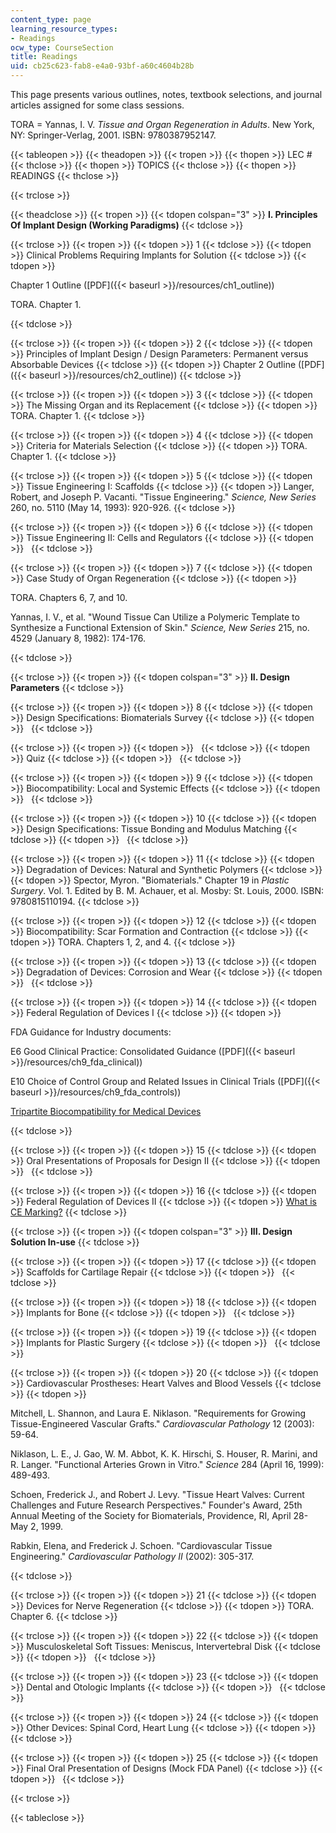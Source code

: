 ```yaml
---
content_type: page
learning_resource_types:
- Readings
ocw_type: CourseSection
title: Readings
uid: cb25c623-fab8-e4a0-93bf-a60c4604b28b
---
```


This page presents various outlines, notes, textbook selections, and journal articles assigned for some class sessions.

TORA = Yannas, I. V. _Tissue and Organ Regeneration in Adults_. New York, NY: Springer-Verlag, 2001. ISBN: 9780387952147.

{{< tableopen >}}
{{< theadopen >}}
{{< tropen >}}
{{< thopen >}}
LEC #
{{< thclose >}}
{{< thopen >}}
TOPICS
{{< thclose >}}
{{< thopen >}}
READINGS
{{< thclose >}}

{{< trclose >}}

{{< theadclose >}}
{{< tropen >}}
{{< tdopen colspan="3" >}}
**I. Principles Of Implant Design (Working Paradigms)**
{{< tdclose >}}

{{< trclose >}}
{{< tropen >}}
{{< tdopen >}}
1
{{< tdclose >}}
{{< tdopen >}}
Clinical Problems Requiring Implants for Solution
{{< tdclose >}}
{{< tdopen >}}


Chapter 1 Outline ([PDF]({{< baseurl >}}/resources/ch1_outline))

TORA. Chapter 1.


{{< tdclose >}}

{{< trclose >}}
{{< tropen >}}
{{< tdopen >}}
2
{{< tdclose >}}
{{< tdopen >}}
Principles of Implant Design / Design Parameters: Permanent versus Absorbable Devices
{{< tdclose >}}
{{< tdopen >}}
Chapter 2 Outline ([PDF]({{< baseurl >}}/resources/ch2_outline))
{{< tdclose >}}

{{< trclose >}}
{{< tropen >}}
{{< tdopen >}}
3
{{< tdclose >}}
{{< tdopen >}}
The Missing Organ and its Replacement
{{< tdclose >}}
{{< tdopen >}}
TORA. Chapter 1.
{{< tdclose >}}

{{< trclose >}}
{{< tropen >}}
{{< tdopen >}}
4
{{< tdclose >}}
{{< tdopen >}}
Criteria for Materials Selection
{{< tdclose >}}
{{< tdopen >}}
TORA. Chapter 1.
{{< tdclose >}}

{{< trclose >}}
{{< tropen >}}
{{< tdopen >}}
5
{{< tdclose >}}
{{< tdopen >}}
Tissue Engineering I: Scaffolds
{{< tdclose >}}
{{< tdopen >}}
Langer, Robert, and Joseph P. Vacanti. "Tissue Engineering." _Science, New Series_ 260, no. 5110 (May 14, 1993): 920-926.
{{< tdclose >}}

{{< trclose >}}
{{< tropen >}}
{{< tdopen >}}
6
{{< tdclose >}}
{{< tdopen >}}
Tissue Engineering II: Cells and Regulators
{{< tdclose >}}
{{< tdopen >}}
 
{{< tdclose >}}

{{< trclose >}}
{{< tropen >}}
{{< tdopen >}}
7
{{< tdclose >}}
{{< tdopen >}}
Case Study of Organ Regeneration
{{< tdclose >}}
{{< tdopen >}}


TORA. Chapters 6, 7, and 10.

Yannas, I. V., et al. "Wound Tissue Can Utilize a Polymeric Template to Synthesize a Functional Extension of Skin." _Science, New Series_ 215, no. 4529 (January 8, 1982): 174-176.


{{< tdclose >}}

{{< trclose >}}
{{< tropen >}}
{{< tdopen colspan="3" >}}
**II. Design Parameters**
{{< tdclose >}}

{{< trclose >}}
{{< tropen >}}
{{< tdopen >}}
8
{{< tdclose >}}
{{< tdopen >}}
Design Specifications: Biomaterials Survey
{{< tdclose >}}
{{< tdopen >}}
 
{{< tdclose >}}

{{< trclose >}}
{{< tropen >}}
{{< tdopen >}}
 
{{< tdclose >}}
{{< tdopen >}}
Quiz
{{< tdclose >}}
{{< tdopen >}}
 
{{< tdclose >}}

{{< trclose >}}
{{< tropen >}}
{{< tdopen >}}
9
{{< tdclose >}}
{{< tdopen >}}
Biocompatibility: Local and Systemic Effects
{{< tdclose >}}
{{< tdopen >}}
 
{{< tdclose >}}

{{< trclose >}}
{{< tropen >}}
{{< tdopen >}}
10
{{< tdclose >}}
{{< tdopen >}}
Design Specifications: Tissue Bonding and Modulus Matching
{{< tdclose >}}
{{< tdopen >}}
 
{{< tdclose >}}

{{< trclose >}}
{{< tropen >}}
{{< tdopen >}}
11
{{< tdclose >}}
{{< tdopen >}}
Degradation of Devices: Natural and Synthetic Polymers
{{< tdclose >}}
{{< tdopen >}}
Spector, Myron. "Biomaterials." Chapter 19 in _Plastic Surgery_. Vol. 1. Edited by B. M. Achauer, et al. Mosby: St. Louis, 2000. ISBN: 9780815110194.
{{< tdclose >}}

{{< trclose >}}
{{< tropen >}}
{{< tdopen >}}
12
{{< tdclose >}}
{{< tdopen >}}
Biocompatibility: Scar Formation and Contraction
{{< tdclose >}}
{{< tdopen >}}
TORA. Chapters 1, 2, and 4.
{{< tdclose >}}

{{< trclose >}}
{{< tropen >}}
{{< tdopen >}}
13
{{< tdclose >}}
{{< tdopen >}}
Degradation of Devices: Corrosion and Wear
{{< tdclose >}}
{{< tdopen >}}
 
{{< tdclose >}}

{{< trclose >}}
{{< tropen >}}
{{< tdopen >}}
14
{{< tdclose >}}
{{< tdopen >}}
Federal Regulation of Devices I
{{< tdclose >}}
{{< tdopen >}}


FDA Guidance for Industry documents:

E6 Good Clinical Practice: Consolidated Guidance ([PDF]({{< baseurl >}}/resources/ch9_fda_clinical))

E10 Choice of Control Group and Related Issues in Clinical Trials ([PDF]({{< baseurl >}}/resources/ch9_fda_controls))

[Tripartite Biocompatibility for Medical Devices](http://www.fda.gov/MedicalDevices/DeviceRegulationandGuidance/default.htm)


{{< tdclose >}}

{{< trclose >}}
{{< tropen >}}
{{< tdopen >}}
15
{{< tdclose >}}
{{< tdopen >}}
Oral Presentations of Proposals for Design II
{{< tdclose >}}
{{< tdopen >}}
 
{{< tdclose >}}

{{< trclose >}}
{{< tropen >}}
{{< tdopen >}}
16
{{< tdclose >}}
{{< tdopen >}}
Federal Regulation of Devices II
{{< tdclose >}}
{{< tdopen >}}
[What is CE Marking?](http://www.ce-marking.org/what-is-ce-marking.html)
{{< tdclose >}}

{{< trclose >}}
{{< tropen >}}
{{< tdopen colspan="3" >}}
**III. Design Solution In-use**
{{< tdclose >}}

{{< trclose >}}
{{< tropen >}}
{{< tdopen >}}
17
{{< tdclose >}}
{{< tdopen >}}
Scaffolds for Cartilage Repair
{{< tdclose >}}
{{< tdopen >}}
 
{{< tdclose >}}

{{< trclose >}}
{{< tropen >}}
{{< tdopen >}}
18
{{< tdclose >}}
{{< tdopen >}}
Implants for Bone
{{< tdclose >}}
{{< tdopen >}}
 
{{< tdclose >}}

{{< trclose >}}
{{< tropen >}}
{{< tdopen >}}
19
{{< tdclose >}}
{{< tdopen >}}
Implants for Plastic Surgery
{{< tdclose >}}
{{< tdopen >}}
 
{{< tdclose >}}

{{< trclose >}}
{{< tropen >}}
{{< tdopen >}}
20
{{< tdclose >}}
{{< tdopen >}}
Cardiovascular Prostheses: Heart Valves and Blood Vessels
{{< tdclose >}}
{{< tdopen >}}


Mitchell, L. Shannon, and Laura E. Niklason. "Requirements for Growing Tissue-Engineered Vascular Grafts." _Cardiovascular Pathology_ 12 (2003): 59-64.

Niklason, L. E., J. Gao, W. M. Abbot, K. K. Hirschi, S. Houser, R. Marini, and R. Langer. "Functional Arteries Grown in Vitro." _Science_ 284 (April 16, 1999): 489-493.

Schoen, Frederick J., and Robert J. Levy. "Tissue Heart Valves: Current Challenges and Future Research Perspectives." Founder's Award, 25th Annual Meeting of the Society for Biomaterials, Providence, RI, April 28-May 2, 1999.

Rabkin, Elena, and Frederick J. Schoen. "Cardiovascular Tissue Engineering." _Cardiovascular Pathology II_ (2002): 305-317.


{{< tdclose >}}

{{< trclose >}}
{{< tropen >}}
{{< tdopen >}}
21
{{< tdclose >}}
{{< tdopen >}}
Devices for Nerve Regeneration
{{< tdclose >}}
{{< tdopen >}}
TORA. Chapter 6.
{{< tdclose >}}

{{< trclose >}}
{{< tropen >}}
{{< tdopen >}}
22
{{< tdclose >}}
{{< tdopen >}}
Musculoskeletal Soft Tissues: Meniscus, Intervertebral Disk
{{< tdclose >}}
{{< tdopen >}}
 
{{< tdclose >}}

{{< trclose >}}
{{< tropen >}}
{{< tdopen >}}
23
{{< tdclose >}}
{{< tdopen >}}
Dental and Otologic Implants
{{< tdclose >}}
{{< tdopen >}}
 
{{< tdclose >}}

{{< trclose >}}
{{< tropen >}}
{{< tdopen >}}
24
{{< tdclose >}}
{{< tdopen >}}
Other Devices: Spinal Cord, Heart Lung
{{< tdclose >}}
{{< tdopen >}}
 
{{< tdclose >}}

{{< trclose >}}
{{< tropen >}}
{{< tdopen >}}
25
{{< tdclose >}}
{{< tdopen >}}
Final Oral Presentation of Designs (Mock FDA Panel)
{{< tdclose >}}
{{< tdopen >}}
 
{{< tdclose >}}

{{< trclose >}}

{{< tableclose >}}
